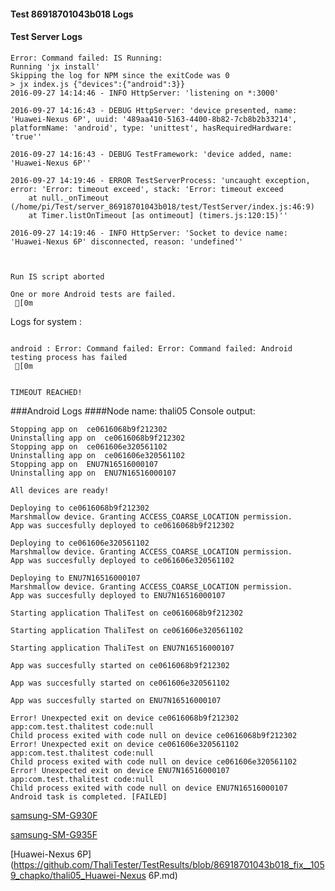#### Test 86918701043b018 Logs

#### Test Server Logs
```
Error: Command failed: IS Running:
Running 'jx install'
Skipping the log for NPM since the exitCode was 0
> jx index.js {"devices":{"android":3}}
2016-09-27 14:14:46 - INFO HttpServer: 'listening on *:3000'

2016-09-27 14:16:43 - DEBUG HttpServer: 'device presented, name: 'Huawei-Nexus 6P', uuid: '489aa410-5163-4400-8b82-7cb8b2b33214', platformName: 'android', type: 'unittest', hasRequiredHardware: 'true''

2016-09-27 14:16:43 - DEBUG TestFramework: 'device added, name: 'Huawei-Nexus 6P''

2016-09-27 14:19:46 - ERROR TestServerProcess: 'uncaught exception, error: 'Error: timeout exceed', stack: 'Error: timeout exceed
    at null._onTimeout (/home/pi/Test/server_86918701043b018/test/TestServer/index.js:46:9)
    at Timer.listOnTimeout [as ontimeout] (timers.js:120:15)''

2016-09-27 14:19:46 - INFO HttpServer: 'Socket to device name: 'Huawei-Nexus 6P' disconnected, reason: 'undefined''


 
Run IS script aborted
 
One or more Android tests are failed.
 [0m

```


Logs for system : 
```

android : Error: Command failed: Error: Command failed: Android testing process has failed
 [0m


TIMEOUT REACHED!
```
###Android Logs
####Node name: thali05
Console output:
```
Stopping app on  ce0616068b9f212302
Uninstalling app on  ce0616068b9f212302
Stopping app on  ce061606e320561102
Uninstalling app on  ce061606e320561102
Stopping app on  ENU7N16516000107
Uninstalling app on  ENU7N16516000107

All devices are ready!

Deploying to ce0616068b9f212302
Marshmallow device. Granting ACCESS_COARSE_LOCATION permission.
App was succesfully deployed to ce0616068b9f212302

Deploying to ce061606e320561102
Marshmallow device. Granting ACCESS_COARSE_LOCATION permission.
App was succesfully deployed to ce061606e320561102

Deploying to ENU7N16516000107
Marshmallow device. Granting ACCESS_COARSE_LOCATION permission.
App was succesfully deployed to ENU7N16516000107

Starting application ThaliTest on ce0616068b9f212302

Starting application ThaliTest on ce061606e320561102

Starting application ThaliTest on ENU7N16516000107

App was succesfully started on ce0616068b9f212302

App was succesfully started on ce061606e320561102

App was succesfully started on ENU7N16516000107

Error! Unexpected exit on device ce0616068b9f212302 app:com.test.thalitest code:null 
Child process exited with code null on device ce0616068b9f212302
Error! Unexpected exit on device ce061606e320561102 app:com.test.thalitest code:null 
Child process exited with code null on device ce061606e320561102
Error! Unexpected exit on device ENU7N16516000107 app:com.test.thalitest code:null 
Child process exited with code null on device ENU7N16516000107
Android task is completed. [FAILED]
```
[samsung-SM-G930F](https://github.com/ThaliTester/TestResults/blob/86918701043b018_fix__1059_chapko/thali05_samsung-SM-G930F.md)

[samsung-SM-G935F](https://github.com/ThaliTester/TestResults/blob/86918701043b018_fix__1059_chapko/thali05_samsung-SM-G935F.md)

[Huawei-Nexus 6P](https://github.com/ThaliTester/TestResults/blob/86918701043b018_fix__1059_chapko/thali05_Huawei-Nexus 6P.md)




